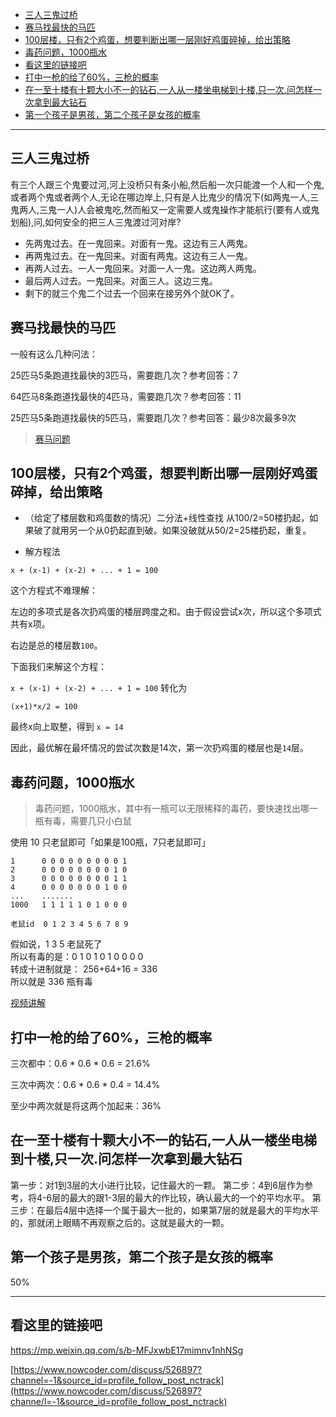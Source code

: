 
- [三人三鬼过桥](#三人三鬼过桥)
- [赛马找最快的马匹](#赛马找最快的马匹)
- [100层楼，只有2个鸡蛋，想要判断出哪一层刚好鸡蛋碎掉，给出策略](#100层楼只有2个鸡蛋想要判断出哪一层刚好鸡蛋碎掉给出策略)
- [毒药问题，1000瓶水](#毒药问题1000瓶水)
- [看这里的链接吧](#看这里的链接吧)
- [打中一枪的给了60%，三枪的概率](#打中一枪的给了60三枪的概率)
- [在一至十楼有十颗大小不一的钻石,一人从一楼坐电梯到十楼,只一次.问怎样一次拿到最大钻石](#在一至十楼有十颗大小不一的钻石一人从一楼坐电梯到十楼只一次问怎样一次拿到最大钻石)
- [第一个孩子是男孩，第二个孩子是女孩的概率](#第一个孩子是男孩第二个孩子是女孩的概率)

------

## 三人三鬼过桥

有三个人跟三个鬼要过河,河上没桥只有条小船,然后船一次只能渡一个人和一个鬼,或者两个鬼或者两个人,无论在哪边岸上,只有是人比鬼少的情况下(如两鬼一人,三鬼两人,三鬼一人)人会被鬼吃,然而船又一定需要人或鬼操作才能航行(要有人或鬼划船),问,如何安全的把三人三鬼渡过河对岸?

- 先两鬼过去。在一鬼回来。对面有一鬼。这边有三人两鬼。
- 再两鬼过去。在一鬼回来。对面有两鬼。这边有三人一鬼。
- 再两人过去。一人一鬼回来。对面一人一鬼。这边两人两鬼。
- 最后两人过去。一鬼回来。对面三人。这边三鬼。
- 剩下的就三个鬼二个过去一个回来在接另外个就OK了。

## 赛马找最快的马匹

一般有这么几种问法：

25匹马5条跑道找最快的3匹马，需要跑几次？参考回答：7

64匹马8条跑道找最快的4匹马，需要跑几次？参考回答：11

25匹马5条跑道找最快的5匹马，需要跑几次？参考回答：最少8次最多9次

> [赛马问题](https://interviewguide.cn/#/Doc/Knowledge/%E6%99%BA%E5%8A%9B&%E6%83%85%E6%99%AF%E9%A2%98/%E6%99%BA%E5%8A%9B&%E6%83%85%E6%99%AF%E9%A2%98?id=2%e3%80%81%e8%b5%9b%e9%a9%ac%e6%89%be%e6%9c%80%e5%bf%ab%e7%9a%84%e9%a9%ac%e5%8c%b9%ef%bc%88%e8%85%be%e8%ae%af%e9%ab%98%e9%a2%91%e9%a2%98%ef%bc%89)


## 100层楼，只有2个鸡蛋，想要判断出哪一层刚好鸡蛋碎掉，给出策略

- （给定了楼层数和鸡蛋数的情况）二分法+线性查找  从100/2=50楼扔起，如果破了就用另一个从0扔起直到破。如果没破就从50/2=25楼扔起，重复。

- 解方程法

`x + (x-1) + (x-2) + ... + 1 = 100`

这个方程式不难理解：

左边的多项式是各次扔鸡蛋的楼层跨度之和。由于假设尝试x次，所以这个多项式共有x项。

右边是总的楼层数`100`。

下面我们来解这个方程：

`x + (x-1) + (x-2) + ... + 1 = 100`  转化为

`(x+1)*x/2 = 100`

最终x向上取整，得到 `x = 14`

因此，最优解在最坏情况的尝试次数是14次，第一次扔鸡蛋的楼层也是`14`层。

## 毒药问题，1000瓶水

> 毒药问题，1000瓶水，其中有一瓶可以无限稀释的毒药，要快速找出哪一瓶有毒，需要几只小白鼠

使用 10 只老鼠即可「如果是100瓶，7只老鼠即可」

```
1      0 0 0 0 0 0 0 0 0 1
2      0 0 0 0 0 0 0 0 1 0
3      0 0 0 0 0 0 0 0 1 1
4      0 0 0 0 0 0 0 1 0 0 
...    .......
1000   1 1 1 1 1 0 1 0 0 0  

老鼠id  0 1 2 3 4 5 6 7 8 9
```

假如说，1 3 5 老鼠死了      
所以有毒的是：0 1 0 1 0 1 0 0 0 0     
转成十进制就是： 256+64+16 = 336      
所以就是 336 瓶有毒     

[视频讲解](https://www.bilibili.com/video/BV15b411N7XK?from=search&seid=4158657033285417305)




## 打中一枪的给了60%，三枪的概率

三次都中：0.6 * 0.6 * 0.6 = 21.6%

三次中两次：0.6 * 0.6 * 0.4 = 14.4%

至少中两次就是将这两个加起来：36%

## 在一至十楼有十颗大小不一的钻石,一人从一楼坐电梯到十楼,只一次.问怎样一次拿到最大钻石

第一步：对1到3层的大小进行比较，记住最大的一颗。 第二步：4到6层作为参考，将4-6层的最大的跟1-3层的最大的作比较，确认最大的一个的平均水平。 第三步：在最后4层中选择一个属于最大一批的，如果第7层的就是最大的平均水平的，那就闭上眼睛不再观察之后的。这就是最大的一颗。

## 第一个孩子是男孩，第二个孩子是女孩的概率

50%

---- 

## 看这里的链接吧

[https://mp.weixin.qq.com/s/b-MFJxwbE17mimnv1nhNSg
](https://mp.weixin.qq.com/s/b-MFJxwbE17mimnv1nhNSg)

[https://www.nowcoder.com/discuss/526897?channel=-1&source_id=profile_follow_post_nctrack](https://www.nowcoder.com/discuss/526897?channe/l=-1&source_id=profile_follow_post_nctrack)
